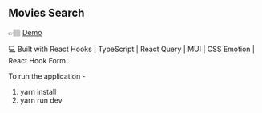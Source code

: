## Movies Search

👉🏽 [Demo](https://admirable-gnome-0e0ade.netlify.app)

💻 Built with React Hooks | TypeScript | React Query | MUI | CSS Emotion | React Hook Form .

To run the application - 
1. yarn install
2. yarn run dev
